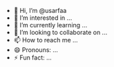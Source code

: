 - 👋 Hi, I’m @usarfaa
- 👀 I’m interested in ...
- 🌱 I’m currently learning ...
- 💞️ I’m looking to collaborate on ...
- 📫 How to reach me ...
- 😄 Pronouns: ...
- ⚡ Fun fact: ...

<!---
usarfaa/usarfaa is a ✨ special ✨ repository because its `README.md` (this file) appears on your GitHub profile.
You can click the Preview link to take a look at your changes.
--->
